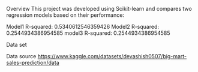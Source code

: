 Overview
This project was developed using Scikit-learn and compares two regression models based on their performance:

Model1 R-squared: 0.5340612546359426
Model2 R-squared: 0.2544934386954585
model3 R-squared: 0.2544934386954585

Data set

Data source https://www.kaggle.com/datasets/devashish0507/big-mart-sales-prediction/data

    

